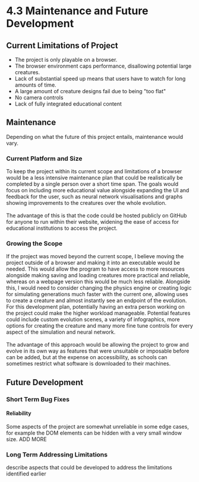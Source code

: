 # 4.3 Maintenance and Future Development

## Current Limitations of Project

* The project is only playable on a browser.
* The browser environment caps performance, disallowing potential large creatures.
* Lack of substantial speed up means that users have to watch for long amounts of time.
* A large amount of creature designs fail due to being "too flat"
* No camera controls
* Lack of fully integrated educational content

## Maintenance

Depending on what the future of this project entails, maintenance would vary.

### Current Platform and Size

To keep the project within its current scope and limitations of a browser would be a less intensive maintenance plan that could be realistically be completed by a single person over a short time span. The goals would focus on including more educational value alongside expanding the UI and feedback for the user, such as neural network visualisations and graphs showing improvements to the creatures over the whole evolution. \
\
The advantage of this is that the code could be hosted publicly on GitHub for anyone to run within their website, widening the ease of access for educational institutions to access the project.

### Growing the Scope

If the project was moved beyond the current scope, I believe moving the project outside of a browser and making it into an executable would be needed. This would allow the program to have access to more resources alongside making saving and loading creatures more practical and reliable, whereas on a webpage version this would be much less reliable. Alongside this, I would need to consider changing the physics engine or creating logic for simulating generations much faster with the current one, allowing uses to create a creature and almost instantly see an endpoint of the evolution. For this development plan, potentially having an extra person working on the project could make the higher workload manageable. Potential features could include custom evolution scenes, a variety of infographics, more options for creating the creature and many more fine tune controls for every aspect of the simulation and neural network.\
\
The advantage of this approach would be allowing the project to grow and evolve in its own way as features that were unsuitable or imposable before can be added, but at the expense on accessibility, as schools can sometimes restrict what software is downloaded to their machines.

## Future Development

### Short Term Bug Fixes

#### Reliability

Some aspects of the project are somewhat unreliable in some edge cases, for example the DOM elements can be hidden with a very small window size. ADD MORE

### Long Term Addressing Limitations

describe aspects that could be developed to address the limitations identified earlier
